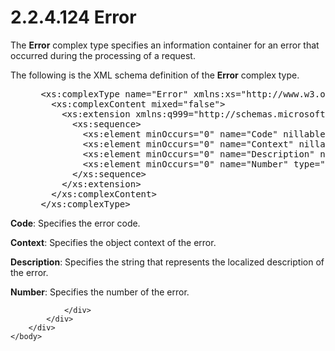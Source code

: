 <html dir="LTR" xmlns:mshelp="http://msdn.microsoft.com/mshelp" xmlns:ddue="http://ddue.schemas.microsoft.com/authoring/2003/5" xmlns:xlink="http://www.w3.org/1999/xlink" xmlns:tool="http://www.microsoft.com/tooltip">
    <head>
        <meta http-equiv="Content-Type" content="text/html; CHARSET=utf-8"></meta>
        <meta name="save" content="history"></meta>
        <title>2.2.4.124 Error</title>
        <xml>
            <mshelp:toctitle title="2.2.4.124 Error"></mshelp:toctitle>
            <mshelp:rltitle title="[MS-SSMDSWS-15]: Error"></mshelp:rltitle>
            <mshelp:keyword index="A" term="02729e46-68e2-4bc5-aac1-8417b638d126"></mshelp:keyword>
            <mshelp:attr name="DCSext.ContentType" value="open specification"></mshelp:attr>
            <mshelp:attr name="AssetID" value="02729e46-68e2-4bc5-aac1-8417b638d126"></mshelp:attr>
            <mshelp:attr name="TopicType" value="kbRef"></mshelp:attr>
            <mshelp:attr name="DCSext.Title" value="[MS-SSMDSWS-15]: Error" />
        </xml>
    </head>
    <body>
        <div id="header">
            <h1 class="heading">2.2.4.124 Error</h1>
        </div>
        <div id="mainSection">
            <div id="mainBody">
                <div id="allHistory" class="saveHistory"></div>
                <div id="sectionSection0" class="section" name="collapseableSection">
                    

<p>The <b>Error</b> complex type specifies an information
container for an error that occurred during the processing of a request.</p>

<p>The following is the XML schema definition of the <b>Error</b>
complex type.</p>

<dl>
<dd>
<div><pre> &lt;xs:complexType name=&quot;Error&quot; xmlns:xs=&quot;http://www.w3.org/2001/XMLSchema&quot;&gt;
   &lt;xs:complexContent mixed=&quot;false&quot;&gt;
     &lt;xs:extension xmlns:q999=&quot;http://schemas.microsoft.com/sqlserver/masterdataservices/2009/09&quot; base=&quot;q999:DataContractBase&quot;&gt;
       &lt;xs:sequence&gt;
         &lt;xs:element minOccurs=&quot;0&quot; name=&quot;Code&quot; nillable=&quot;true&quot; type=&quot;xs:string&quot; /&gt;
         &lt;xs:element minOccurs=&quot;0&quot; name=&quot;Context&quot; nillable=&quot;true&quot; type=&quot;q999:ErrorContext&quot; /&gt;
         &lt;xs:element minOccurs=&quot;0&quot; name=&quot;Description&quot; nillable=&quot;true&quot; type=&quot;xs:string&quot; /&gt;
         &lt;xs:element minOccurs=&quot;0&quot; name=&quot;Number&quot; type=&quot;xs:int&quot; /&gt;
       &lt;/xs:sequence&gt;
     &lt;/xs:extension&gt;
   &lt;/xs:complexContent&gt;
 &lt;/xs:complexType&gt;
</pre></div>
</dd></dl>

<p><b>Code</b>: Specifies the error code.</p>

<p><b>Context</b>: Specifies the object context of the
error.</p>

<p><b>Description</b>: Specifies the string that
represents the localized description of the error.</p>

<p><b>Number</b>: Specifies the number of the error.</p>


                </div>
            </div>
        </div>
    </body>
</html>